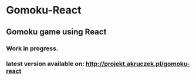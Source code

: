# Gomoku-React
## Gomoku game using React
### Work in progress.
### latest version available on: http://projekt.akruczek.pl/gomoku-react
